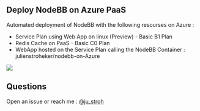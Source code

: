 ## Deploy NodeBB on Azure PaaS

Automated deployment of NodeBB with the following resourses on Azure :
* Service Plan using Web App on linux (Preview) - Basic B1 Plan
* Redis Cache on PaaS - Basic C0 Plan
* WebApp hosted on the Service Plan calling the NodeBB Container : julienstroheker/nodebb-on-Azure

<a href="https://portal.azure.com/#create/Microsoft.Template/uri/https%3A%2F%2Fraw.githubusercontent.com%2Fjulienstroheker%2Fnodebb-on-azure%2Fmaster%2Fdeploy.json" target="_blank"><img src="http://azuredeploy.net/deploybutton.png"/></a>

## Questions 

Open an issue or reach me : [@ju_stroh](https://twitter.com/ju_stroh)